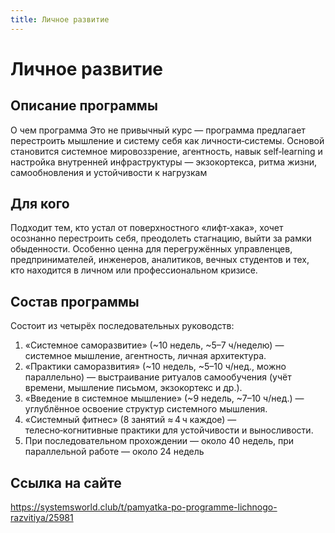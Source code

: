 ```yaml
---
title: Личное развитие
---
```


# Личное развитие
## Описание программы
О чем программа
Это не привычный курс — программа предлагает перестроить мышление и систему себя как личности‑системы. Основой становится системное мировоззрение, агентность, навык self‑learning и настройка внутренней инфраструктуры — экзокортекса, ритма жизни, самообновления и устойчивости к нагрузкам 

## Для кого
Подходит тем, кто устал от поверхностного «лифт‑хака», хочет осознанно перестроить себя, преодолеть стагнацию, выйти за рамки обыденности. Особенно ценна для перегружённых управленцев, предпринимателей, инженеров, аналитиков, вечных студентов и тех, кто находится в личном или профессиональном кризисе.

## Состав программы
Состоит из четырёх последовательных руководств:
1. «Системное саморазвитие» (~10 недель, ~5–7 ч/неделю) — системное мышление, агентность, личная архитектура.
2. «Практики саморазвития» (~10 недель, ~5–10 ч/нед., можно параллельно) — выстраивание ритуалов самообучения (учёт времени, мышление письмом, экзокортекс и др.).
3. «Введение в системное мышление» (~9 недель, ~7–10 ч/нед.) — углублённое освоение структур системного мышления.
4. «Системный фитнес» (8 занятий ≈ 4 ч каждое) — телесно‑когнитивные практики для устойчивости и выносливости.
5. При последовательном прохождении — около 40 недель, при параллельной работе — около 24 недель 
## Ссылка на сайте
https://systemsworld.club/t/pamyatka-po-programme-lichnogo-razvitiya/25981
